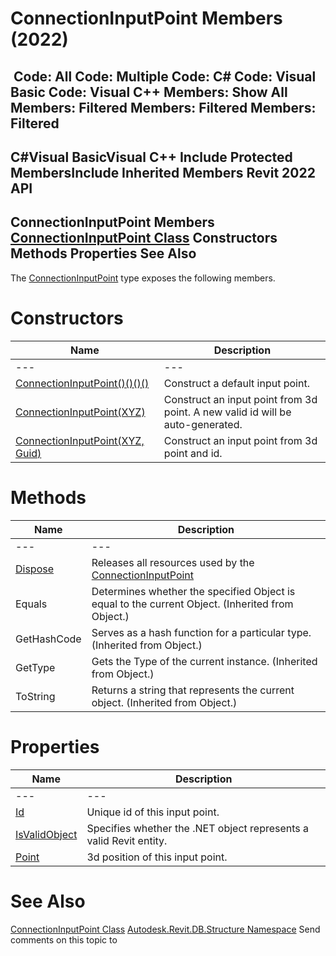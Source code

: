 # ConnectionInputPoint Members (2022)

﻿
 Code: All Code: Multiple Code: C# Code: Visual Basic Code: Visual C++  Members: Show All Members: Filtered Members: Filtered Members: Filtered   
---  
C#Visual BasicVisual C++
Include Protected MembersInclude Inherited Members
Revit 2022 API  
---  
ConnectionInputPoint Members  
[ConnectionInputPoint Class](8f40a39a-d5f3-16dc-eada-47f602a780f4.md "ConnectionInputPoint Class") Constructors Methods Properties See Also  
---  
The [ConnectionInputPoint](8f40a39a-d5f3-16dc-eada-47f602a780f4.md "ConnectionInputPoint Class") type exposes the following members.
# Constructors
| Name | Description |
| --- | --- |
| --- | --- | --- |
| [ConnectionInputPoint()()()()](1c7f40e7-c627-ab86-d800-389a32504625.md "ConnectionInputPoint Constructor") | Construct a default input point. |
| [ConnectionInputPoint(XYZ)](aa8754e3-af8b-60ab-41b5-07f1270efb6a.md "ConnectionInputPoint Constructor \(XYZ\)") | Construct an input point from 3d point. A new valid id will be auto-generated. |
| [ConnectionInputPoint(XYZ, Guid)](1d7ef811-ff7d-4289-7a8f-d20d1a76eae1.md "ConnectionInputPoint Constructor \(XYZ, Guid\)") | Construct an input point from 3d point and id. |

# Methods
| Name | Description |
| --- | --- |
| --- | --- | --- |
| [Dispose](daec1c72-1aa6-8b45-6616-6c1a339841a4.md "Dispose Method") | Releases all resources used by the [ConnectionInputPoint](8f40a39a-d5f3-16dc-eada-47f602a780f4.md "ConnectionInputPoint Class") |
| Equals | Determines whether the specified Object is equal to the current Object. (Inherited from Object.) |
| GetHashCode | Serves as a hash function for a particular type.  (Inherited from Object.) |
| GetType | Gets the Type of the current instance. (Inherited from Object.) |
| ToString | Returns a string that represents the current object. (Inherited from Object.) |

# Properties
| Name | Description |
| --- | --- |
| --- | --- | --- |
| [Id](b64eda27-dbd7-0a61-420c-7193e4dcfb84.md "Id Property") | Unique id of this input point. |
| [IsValidObject](226fe8a6-1a0b-40b8-084e-b32a46b1e6e4.md "IsValidObject Property") | Specifies whether the .NET object represents a valid Revit entity. |
| [Point](10681da3-0ff3-b748-94e4-87c8beaf8e64.md "Point Property") | 3d position of this input point. |

# See Also
[ConnectionInputPoint Class](8f40a39a-d5f3-16dc-eada-47f602a780f4.md "ConnectionInputPoint Class")
[Autodesk.Revit.DB.Structure Namespace](d586b341-f687-9d90-e96d-255806b7d4fc.md "Autodesk.Revit.DB.Structure Namespace")
Send comments on this topic to 